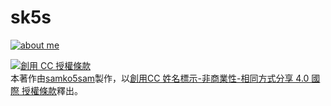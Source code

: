 # sk5s

[![about me](https://upload.cc/i1/2021/10/18/r8f5hs.png)](https://www.sk5s.cyou/sk5s/)

<!-- - [sk5short](https://www.sk5s.cyou/sk5short/)
- [sk5short desktop](https://www.sk5s.cyou/sk5short-desktop/)
- [sk5short one](https://github.com/sk5s/sk5short-one)
- [sk5sub](https://github.com/sk5s/sk5sub)
- [alsoweather](https://www.sk5s.cyou/alsoweather/) -->

<a rel="license" href="http://creativecommons.org/licenses/by-nc-sa/4.0/"><img alt="創用 CC 授權條款" style="border-width:0" src="https://i.creativecommons.org/l/by-nc-sa/4.0/80x15.png" /></a><br />本著作由<a xmlns:cc="http://creativecommons.org/ns#" href="https://samko5sam.github.io/" property="cc:attributionName" rel="cc:attributionURL">samko5sam</a>製作，以<a rel="license" href="http://creativecommons.org/licenses/by-nc-sa/4.0/">創用CC 姓名標示-非商業性-相同方式分享 4.0 國際 授權條款</a>釋出。
